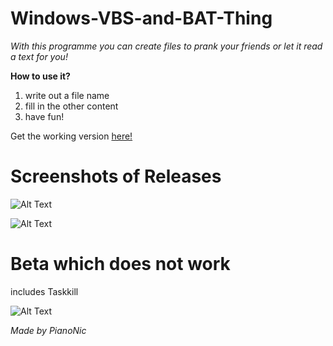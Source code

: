 # Windows-VBS-and-BAT-Thing

*With this programme you can create files to prank your friends or let it read a text for you!*

**How to use it?**
1. write out a file name
2. fill in the other content
3. have fun!

Get the working version [here!](https://github.com/Pianonic/Windows-VBS-and-BAT-Thing/releases/tag/VBS)

# Screenshots of Releases

![Alt Text](https://github.com/Pianonic/Windows-VBS-and-BAT-Thing/blob/main/Screenshots/1%20(1).png?raw=true)


![Alt Text](https://github.com/Pianonic/Windows-VBS-and-BAT-Thing/blob/main/Screenshots/2%20(1).png?raw=true) 


# Beta which does not work
includes Taskkill

![Alt Text](https://raw.githubusercontent.com/Pianonic/Windows-VBS-and-BAT-Thing/main/Screenshots/1.gif) 


*Made by PianoNic*
